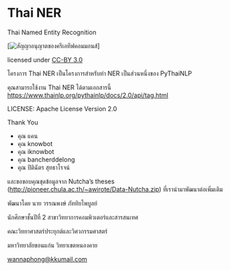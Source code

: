 # Thai NER

Thai Named Entity Recognition

[![สัญญาอนุญาตของครีเอทีฟคอมมอนส์](https://i.creativecommons.org/l/by/3.0/th/88x31.png)]

licensed under [CC-BY 3.0](http://creativecommons.org/licenses/by/3.0/)

โครงการ Thai NER เป็นโครงการสำหรับทำ NER เป็นส่วนหนึ่งของ PyThaiNLP

คุณสามารถใช้งาน Thai NER ได้ตามเอกสารนี้ https://www.thainlp.org/pythainlp/docs/2.0/api/tag.html


LICENSE: Apache License Version 2.0


Thank You

- คุณ แคน
- คุณ knowbot
- คุณ iknowbot
- คุณ bancherddelong
- คุณ ปิติฉัตร สุทธาโรจน์

และขอขอบคุณชุดข้อมูลจาก Nutcha’s theses (<http://pioneer.chula.ac.th/~awirote/Data-Nutcha.zip>) ที่เรานำมาพัฒนาต่อเพิ่มเติม


พัฒนาโดย นาย วรรณพงษ์ ภัททิยไพบูลย์

นักศึกษาชั้นปีที่ 2 สาขาวิทยาการคอมพิวเตอร์และสารสนเทศ

คณะวิทยาศาสตร์ประยุกต์และวิศวกรรมศาสตร์

มหาวิทยาลัยขอนแก่น วิทยาเขตหนองคาย

wannaphong@kkumail.com
